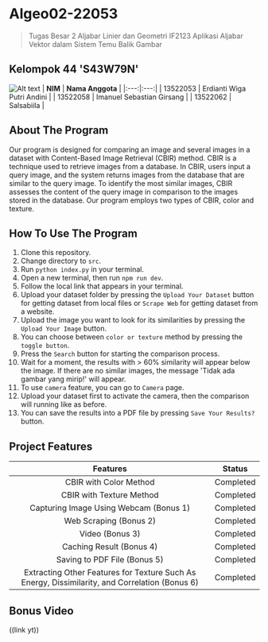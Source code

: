 # Algeo02-22053
> Tugas Besar 2 Aljabar Linier dan Geometri IF2123
> Aplikasi Aljabar Vektor dalam Sistem Temu Balik Gambar

## Kelompok 44 'S43W79N'
![Alt text](image.png)
| **NIM** | **Nama Anggota** |
|:---:|:---:|
| 13522053 | Erdianti Wiga Putri Andini |
| 13522058 | Imanuel Sebastian Girsang |
| 13522062 | Salsabiila |

## About The Program
Our program is designed for comparing an image and several images in a dataset with Content-Based Image Retrieval (CBIR) method. CBIR is a technique used to retrieve images from a database. In CBIR, users input a query image, and the system returns images from the database that are similar to the query image. To identify the most similar images, CBIR assesses the content of the query image in comparison to the images stored in the database. Our program employs two types of CBIR, color and texture. 

## How To Use The Program
1. Clone this repository.
2. Change directory to `src`.
3. Run `python index.py` in your terminal.
4. Open a new terminal, then run `npm run dev`.
5. Follow the local link that appears in your terminal.
6. Upload your dataset folder by pressing the `Upload Your Dataset` button for getting dataset from local files or `Scrape Web` for getting dataset from a website.
7. Upload the image you want to look for its similarities by pressing the `Upload Your Image` button.
8. You can choose between `color or texture` method by pressing the `toggle button`.
9. Press the `Search` button for starting the comparison process.
10. Wait for a moment, the results with > 60% similarity will appear below the image. If there are no similar images, the message 'Tidak ada gambar yang mirip!' will appear.
11. To use `camera` feature, you can go to `Camera` page.
12. Upload your dataset first to activate the camera, then the comparison will running like as before.
13. You can save the results into a PDF file by pressing `Save Your Results?` button.

## Project Features
| **Features** | **Status** |
|:---:|:---:|
| CBIR with Color Method | Completed |
| CBIR with Texture Method | Completed |
| Capturing Image Using Webcam (Bonus 1) | Completed |
| Web Scraping (Bonus 2) | Completed |
| Video (Bonus 3) | Completed |
| Caching Result (Bonus 4) | Completed |
| Saving to PDF File (Bonus 5) | Completed |
| Extracting Other Features for Texture Such As Energy, Dissimilarity, and Correlation (Bonus 6) | Completed |

## Bonus Video
((link yt))